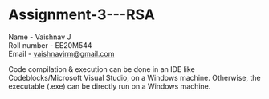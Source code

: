 # Assignment-3---RSA

Name - Vaishnav J  
Roll number - EE20M544  
Email - vaishnavjrm@gmail.com  

Code compilation & execution can be done in an IDE like Codeblocks/Microsoft Visual Studio, on a Windows machine. Otherwise, the executable (.exe) can be directly run on a Windows machine.
